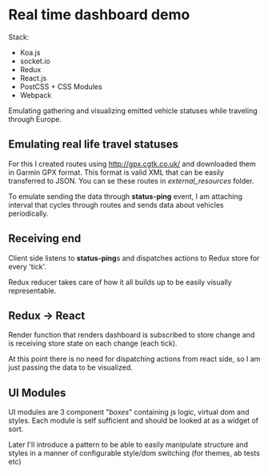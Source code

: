 # Real time dashboard demo

Stack:

* Koa.js
* socket.io
* Redux
* React.js
* PostCSS + CSS Modules
* Webpack

Emulating gathering and visualizing emitted vehicle statuses while traveling through Europe.

## Emulating real life travel statuses

For this I created routes using http://gpx.cgtk.co.uk/ and downloaded them in Garmin GPX format. This format is valid XML that can be easily transferred to JSON. You can se these routes in *external_resources* folder.

To emulate sending the data through **status-ping** event, I am attaching interval that cycles through routes and sends data about vehicles periodically.

## Receiving end

Client side listens to **status-ping**s and dispatches actions to Redux store for every 'tick'.

Redux reducer takes care of how it all builds up to be easily visually representable.

## Redux -> React

Render function that renders dashboard is subscribed to store change and is receiving store state on each change (each tick).

At this point there is no need for dispatching actions from react side, so I am just passing the data to be visualized.

## UI Modules

UI modules are 3 component "*boxes*" containing js logic, virtual dom and styles. Each module is self sufficient and should be looked at as a widget of sort.

Later I'll introduce a pattern to be able to easily manipulate structure and styles in a manner of configurable style/dom switching (for themes, ab tests etc)